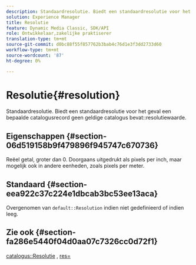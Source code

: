 ```yaml
---
description: Standaardresolutie. Biedt een standaardresolutie voor het geval een bepaalde catalogusrecord geen geldige waarde voor Resolutie van catalogus bevat.
solution: Experience Manager
title: Resolutie
feature: Dynamic Media Classic, SDK/API
role: Ontwikkelaar,zakelijke praktiserer
translation-type: tm+mt
source-git-commit: d0bc88f55f857762b3bab4c76d1e3f3dd2733d60
workflow-type: tm+mt
source-wordcount: '87'
ht-degree: 0%

---
```



# Resolutie{#resolution}

Standaardresolutie. Biedt een standaardresolutie voor het geval een bepaalde catalogusrecord geen geldige catalogus bevat::resolutiewaarde.

## Eigenschappen {#section-06d519158b9f479896f945747c670736}

Reëel getal, groter dan 0. Doorgaans uitgedrukt als pixels per inch, maar mogelijk ook in andere eenheden, zoals pixels per meter.

## Standaard {#section-eea922c37c224e1dbcab3bc53ee13aca}

Overgenomen van `default::Resolution` indien niet gedefinieerd of indien leeg.

## Zie ook {#section-fa286e5440f04d0aa07c7326cc0d72f1}

[catalogus::Resolutie](../../../../../ir-api/material-cat/image-rendering-api-ref/c-ir-material-catalog/c-ir-material-data-reference/r-ir-resolution-dataref.md#reference-6a2d64c2d72b438fade58a3391569da7) ,  [res=](../../../../../ir-api/http-protocol/image-rendering-api-ref/c-ir-http-protocol-ref/c-ir-http-protocol-command-reference/r-ir-res.md#reference-0ad9de8887144c83a6db97b4994f7c04)
